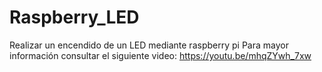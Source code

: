 # Raspberry_LED
Realizar un encendido de un LED mediante raspberry pi
Para mayor información consultar el siguiente video: https://youtu.be/mhqZYwh_7xw
